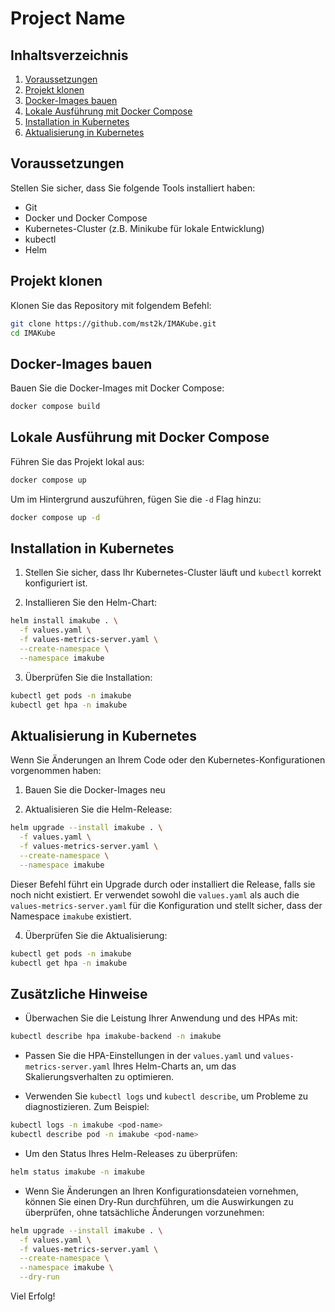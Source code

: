 # Project Name

## Inhaltsverzeichnis
1. [Voraussetzungen](#voraussetzungen)
2. [Projekt klonen](#projekt-klonen)
3. [Docker-Images bauen](#docker-images-bauen)
4. [Lokale Ausführung mit Docker Compose](#lokale-ausführung-mit-docker-compose)
5. [Installation in Kubernetes](#installation-in-kubernetes)
6. [Aktualisierung in Kubernetes](#aktualisierung-in-kubernetes)

## Voraussetzungen

Stellen Sie sicher, dass Sie folgende Tools installiert haben:
- Git
- Docker und Docker Compose
- Kubernetes-Cluster (z.B. Minikube für lokale Entwicklung)
- kubectl
- Helm

## Projekt klonen

Klonen Sie das Repository mit folgendem Befehl:

```bash
git clone https://github.com/mst2k/IMAKube.git
cd IMAKube
```

## Docker-Images bauen

Bauen Sie die Docker-Images mit Docker Compose:

```bash
docker compose build
```

## Lokale Ausführung mit Docker Compose

Führen Sie das Projekt lokal aus:

```bash
docker compose up
```

Um im Hintergrund auszuführen, fügen Sie die `-d` Flag hinzu:

```bash
docker compose up -d
```

## Installation in Kubernetes

1. Stellen Sie sicher, dass Ihr Kubernetes-Cluster läuft und `kubectl` korrekt konfiguriert ist.

2. Installieren Sie den Helm-Chart:

```bash
helm install imakube . \
  -f values.yaml \
  -f values-metrics-server.yaml \
  --create-namespace \
  --namespace imakube
```

3. Überprüfen Sie die Installation:

```bash
kubectl get pods -n imakube
kubectl get hpa -n imakube
```

## Aktualisierung in Kubernetes

Wenn Sie Änderungen an Ihrem Code oder den Kubernetes-Konfigurationen vorgenommen haben:

1. Bauen Sie die Docker-Images neu

2. Aktualisieren Sie die Helm-Release:

```bash
helm upgrade --install imakube . \
  -f values.yaml \
  -f values-metrics-server.yaml \
  --create-namespace \
  --namespace imakube
```

Dieser Befehl führt ein Upgrade durch oder installiert die Release, falls sie noch nicht existiert. Er verwendet sowohl die `values.yaml` als auch die `values-metrics-server.yaml` für die Konfiguration und stellt sicher, dass der Namespace `imakube` existiert.

4. Überprüfen Sie die Aktualisierung:

```bash
kubectl get pods -n imakube
kubectl get hpa -n imakube
```

## Zusätzliche Hinweise

- Überwachen Sie die Leistung Ihrer Anwendung und des HPAs mit:

```bash
kubectl describe hpa imakube-backend -n imakube
```

- Passen Sie die HPA-Einstellungen in der `values.yaml` und `values-metrics-server.yaml` Ihres Helm-Charts an, um das Skalierungsverhalten zu optimieren.

- Verwenden Sie `kubectl logs` und `kubectl describe`, um Probleme zu diagnostizieren. Zum Beispiel:

```bash
kubectl logs -n imakube <pod-name>
kubectl describe pod -n imakube <pod-name>
```

- Um den Status Ihres Helm-Releases zu überprüfen:

```bash
helm status imakube -n imakube
```

- Wenn Sie Änderungen an Ihren Konfigurationsdateien vornehmen, können Sie einen Dry-Run durchführen, um die Auswirkungen zu überprüfen, ohne tatsächliche Änderungen vorzunehmen:

```bash
helm upgrade --install imakube . \
  -f values.yaml \
  -f values-metrics-server.yaml \
  --create-namespace \
  --namespace imakube \
  --dry-run
```

Viel Erfolg!